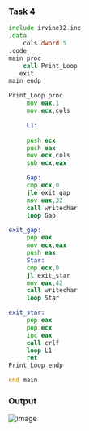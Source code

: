 ### Task 4
```asm
include irvine32.inc
.data
	cols dword 5
.code
main proc
	call Print_Loop	
   exit
main endp

Print_Loop proc
	 mov eax,1
	 mov ecx,cols

	 L1:
	 
	 push ecx
	 push eax
	 mov ecx,cols
	 sub ecx,eax

	 Gap:
	 cmp ecx,0
	 jle exit_gap
	 mov eax,32
	 call writechar
	 loop Gap

exit_gap:
	 pop eax
	 mov ecx,eax
	 push eax
	 Star:
	 cmp ecx,0
	 jl exit_star
	 mov eax,42
	 call writechar
	 loop Star

exit_star:
	 pop eax
	 pop ecx
	 inc eax
	 call crlf
	 loop L1
	 ret
Print_Loop endp

end main

```

### Output
![image](https://github.com/user-attachments/assets/decfdbfc-f5ac-4730-938e-1c3093018bcb)
